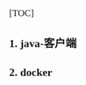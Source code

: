 <span  style="font-family: Simsun,serif; font-size: 17px; ">

[TOC]

### 1. java-客户端

### 2. docker

</span>